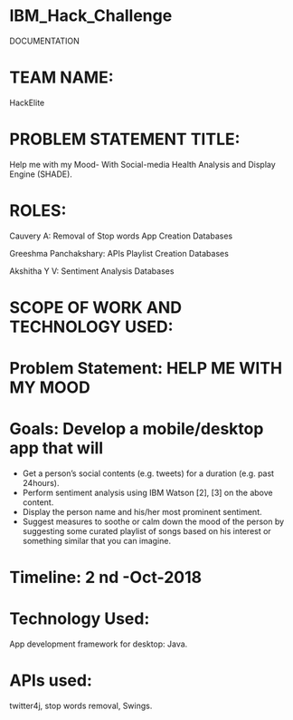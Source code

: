 # IBM_Hack_Challenge

DOCUMENTATION

# TEAM NAME:
HackElite

# PROBLEM STATEMENT TITLE:
Help me with my Mood- With Social-media Health Analysis and Display
Engine (SHADE).

# ROLES:

Cauvery A: 
Removal of Stop words
App Creation
Databases

Greeshma Panchakshary: 
APIs
Playlist Creation
Databases

Akshitha Y V: 
Sentiment Analysis
Databases

# SCOPE OF WORK AND TECHNOLOGY USED:

# Problem Statement: HELP ME WITH MY MOOD

# Goals: Develop a mobile/desktop app that will

* Get a person’s social contents (e.g. tweets) for a duration
(e.g. past 24hours).
* Perform sentiment analysis using IBM Watson [2], [3] on
the above content.
* Display the person name and his/her most prominent
sentiment.
* Suggest measures to soothe or calm down the mood of
the person by suggesting some curated playlist of songs
based on his interest or something similar that you can
imagine.

# Timeline: 2 nd -Oct-2018

# Technology Used: 
App development framework for desktop: Java.

# APIs used: 
twitter4j, stop words removal, Swings.
